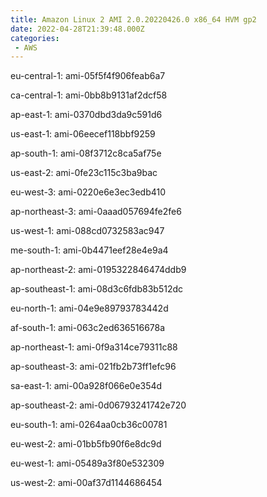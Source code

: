 ```yaml
---
title: Amazon Linux 2 AMI 2.0.20220426.0 x86_64 HVM gp2
date: 2022-04-28T21:39:48.000Z
categories:
 - AWS
---
```


eu-central-1: ami-05f5f4f906feab6a7

ca-central-1: ami-0bb8b9131af2dcf58

ap-east-1: ami-0370dbd3da9c591d6

us-east-1: ami-06eecef118bbf9259

ap-south-1: ami-08f3712c8ca5af75e

us-east-2: ami-0fe23c115c3ba9bac

eu-west-3: ami-0220e6e3ec3edb410

ap-northeast-3: ami-0aaad057694fe2fe6

us-west-1: ami-088cd0732583ac947

me-south-1: ami-0b4471eef28e4e9a4

ap-northeast-2: ami-0195322846474ddb9

ap-southeast-1: ami-08d3c6fdb83b512dc

eu-north-1: ami-04e9e89793783442d

af-south-1: ami-063c2ed636516678a

ap-northeast-1: ami-0f9a314ce79311c88

ap-southeast-3: ami-021fb2b73ff1efc96

sa-east-1: ami-00a928f066e0e354d

ap-southeast-2: ami-0d06793241742e720

eu-south-1: ami-0264aa0cb36c00781

eu-west-2: ami-01bb5fb90f6e8dc9d

eu-west-1: ami-05489a3f80e532309

us-west-2: ami-00af37d1144686454

